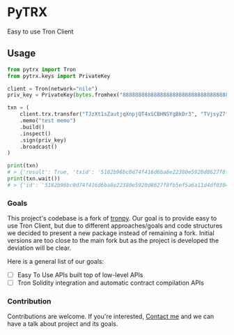 # PyTRX

[comment]: <> ([![PyPI version]&#40;https://badge.fury.io/py/tronpy.svg&#41;]&#40;https://pypi.org/project/tronpy/&#41;)

Easy to use Tron Client

[comment]: <> ([Documentation]&#40;https://tronpy.readthedocs.io/en/latest/index.html&#41;)

## Usage

```python
from pytrx import Tron
from pytrx.keys import PrivateKey

client = Tron(network="nile")
priv_key = PrivateKey(bytes.fromhex("8888888888888888888888888888888888888888888888888888888888888888"))

txn = (
    client.trx.transfer("TJzXt1sZautjqXnpjQT4xSCBHNSYgBkDr3", "TVjsyZ7fYF3qLF6BQgPmTEZy1xrNNyVAAA", 1_000)
    .memo("test memo")
    .build()
    .inspect()
    .sign(priv_key)
    .broadcast()
)

print(txn)
# > {'result': True, 'txid': '5182b96bc0d74f416d6ba8e22380e5920d8627f8fb5ef5a6a11d4df030459132'}
print(txn.wait())
# > {'id': '5182b96bc0d74f416d6ba8e22380e5920d8627f8fb5ef5a6a11d4df030459132', 'blockNumber': 6415370, 'blockTimeStamp': 1591951155000, 'contractResult': [''], 'receipt': {'net_usage': 283}}
```

### Goals
This project's codebase is a fork of [tronpy](https://github.com/andelf/tronpy).
Our goal is to provide easy to use Tron Client, but due to different approaches/goals and code structures
we decided to present a new package instead of remaining a fork.
Initial versions are too close to the main fork but as the project is developed
the deviation will be clear. 

Here is a general list of our goals:

- [ ] Easy To Use APIs built top of low-level APIs
- [ ] Tron Solidity integration and automatic contract compilation APIs

### Contribution
Contributions are welcome. If you're interested, [Contact me](mailto:connorholmes.0x05d@gmail.com) and we can 
have a talk about project and its goals. 